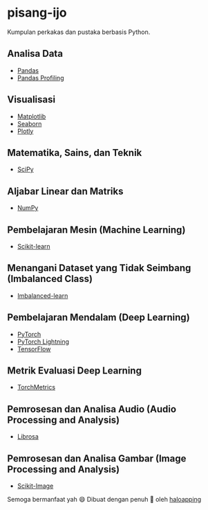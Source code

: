 # pisang-ijo
Kumpulan perkakas dan pustaka berbasis Python.

## Analisa Data
- [Pandas](https://pandas.pydata.org/)
- [Pandas Profiling](https://pandas-profiling.ydata.ai/docs/master/index.html)

## Visualisasi
- [Matplotlib](https://matplotlib.org/)
- [Seaborn](https://seaborn.pydata.org/)
- [Plotly](https://plotly.com/python/)

## Matematika, Sains, dan Teknik
- [SciPy](https://docs.scipy.org/doc/scipy/index.html)

## Aljabar Linear dan Matriks
- [NumPy](https://numpy.org/)

## Pembelajaran Mesin (Machine Learning)
- [Scikit-learn](https://scikit-learn.org/stable/index.html)

## Menangani Dataset yang Tidak Seimbang (Imbalanced Class)
- [Imbalanced-learn](https://imbalanced-learn.org/stable/)

## Pembelajaran Mendalam (Deep Learning)
- [PyTorch](https://pytorch.org/)
- [PyTorch Lightning](https://pytorch-lightning.readthedocs.io/en/latest/)
- [TensorFlow](https://www.tensorflow.org/)

## Metrik Evaluasi Deep Learning
- [TorchMetrics](https://torchmetrics.readthedocs.io/en/latest/)

## Pemrosesan dan Analisa Audio (Audio Processing and Analysis)
- [Librosa](https://librosa.org/)

##  Pemrosesan dan Analisa Gambar (Image Processing and Analysis)
- [Scikit-Image](https://scikit-image.org/)

Semoga bermanfaat yah 😄
Dibuat dengan penuh 💚 oleh [haloapping](https://haloapping.github.io/)
